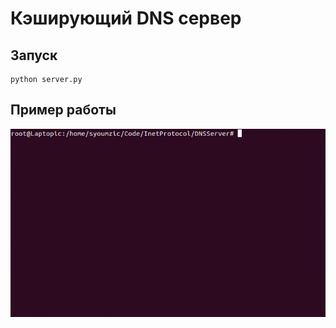 # Кэширующий DNS сервер

## Запуск  

```shell
python server.py
```

## Пример работы
![alt-text](./dns.gif)